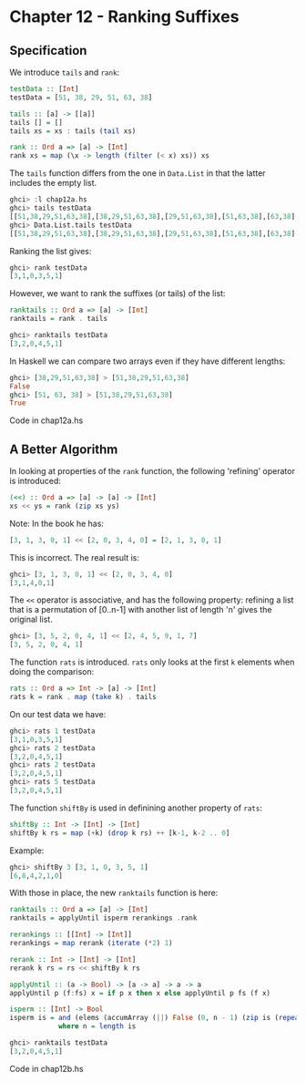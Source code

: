 Chapter 12 - Ranking Suffixes
=============================

Specification
-------------

We introduce `tails` and `rank`:

```haskell
testData :: [Int]
testData = [51, 38, 29, 51, 63, 38]

tails :: [a] -> [[a]]
tails [] = []
tails xs = xs : tails (tail xs)

rank :: Ord a => [a] -> [Int]
rank xs = map (\x -> length (filter (< x) xs)) xs
```

The `tails` function differs from the one in `Data.List` in that the latter includes
the empty list.

```haskell
ghci> :l chap12a.hs 
ghci> tails testData
[[51,38,29,51,63,38],[38,29,51,63,38],[29,51,63,38],[51,63,38],[63,38],[38]]
ghci> Data.List.tails testData
[[51,38,29,51,63,38],[38,29,51,63,38],[29,51,63,38],[51,63,38],[63,38],[38],[]]
```

Ranking the list gives:

```haskell
ghci> rank testData
[3,1,0,3,5,1]
```

However, we want to rank the suffixes (or tails) of the list:

```haskell
ranktails :: Ord a => [a] -> [Int]
ranktails = rank . tails
```

```haskell
ghci> ranktails testData
[3,2,0,4,5,1]
```

In Haskell we can compare two arrays even if they have different lengths:

```haskell
ghci> [38,29,51,63,38] > [51,38,29,51,63,38]
False
ghci> [51, 63, 38] > [51,38,29,51,63,38] 
True
```

Code in chap12a.hs

A Better Algorithm
------------------

In looking at properties of the `rank` function, the following 'refining'
operator is introduced:

```haskell
(<<) :: Ord a => [a] -> [a] -> [Int]
xs << ys = rank (zip xs ys)
```

Note: In the book he has:

```haskell
[3, 1, 3, 0, 1] << [2, 0, 3, 4, 0] = [2, 1, 3, 0, 1]
```

This is incorrect. The real result is:

```haskell
ghci> [3, 1, 3, 0, 1] << [2, 0, 3, 4, 0]
[3,1,4,0,1]
```

The `<<` operator is associative, and has the following property: refining a
list that is a permutation of [0..n-1] with another list of length 'n' gives
the original list.

```haskell
ghci> [3, 5, 2, 0, 4, 1] << [2, 4, 5, 9, 1, 7]
[3, 5, 2, 0, 4, 1]
```

The function `rats` is introduced. `rats` only looks at the first `k` elements when
doing the comparison:

```haskell
rats :: Ord a => Int -> [a] -> [Int]
rats k = rank . map (take k) . tails
```

On our test data we have:

```haskell
ghci> rats 1 testData
[3,1,0,3,5,1]
ghci> rats 2 testData
[3,2,0,4,5,1]
ghci> rats 2 testData
[3,2,0,4,5,1]
ghci> rats 5 testData
[3,2,0,4,5,1]
```

The function `shiftBy` is used in definining another property of `rats`:

```haskell
shiftBy :: Int -> [Int] -> [Int]
shiftBy k rs = map (+k) (drop k rs) ++ [k-1, k-2 .. 0]
```

Example:

```haskell
ghci> shiftBy 3 [3, 1, 0, 3, 5, 1]
[6,8,4,2,1,0]
```

With those in place, the new `ranktails` function is here:

```haskell
ranktails :: Ord a => [a] -> [Int]
ranktails = applyUntil isperm rerankings .rank

rerankings :: [[Int] -> [Int]]
rerankings = map rerank (iterate (*2) 1)

rerank :: Int -> [Int] -> [Int]
rerank k rs = rs << shiftBy k rs

applyUntil :: (a -> Bool) -> [a -> a] -> a -> a
applyUntil p (f:fs) x = if p x then x else applyUntil p fs (f x)

isperm :: [Int] -> Bool
isperm is = and (elems (accumArray (||) False (0, n - 1) (zip is (repeat True))))
            where n = length is
```

```haskell
ghci> ranktails testData
[3,2,0,4,5,1]
```

Code in chap12b.hs

